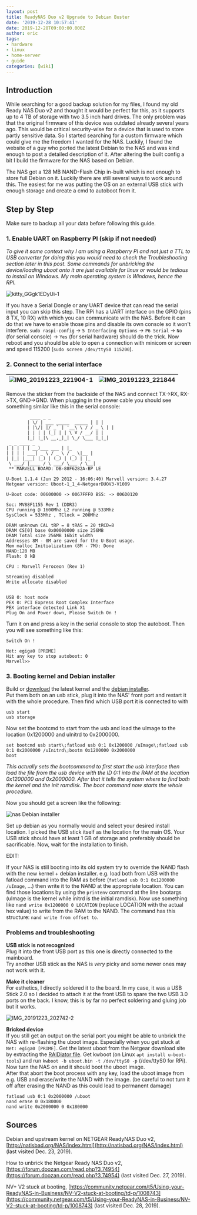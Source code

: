 ```yaml
---
layout: post
title: ReadyNAS Duo v2 Upgrade to Debian Buster
date: '2019-12-28 10:57:41'
date: 2019-12-28T09:00:00.000Z
author: eric
tags:
- hardware
- linux
- home-server
- guide
categories: [wiki]
---
```


## Introduction

While searching for a good backup solution for my files, I found my old Ready NAS Duo v2 and thought it would be perfect for this, as it supports up to 4 TB of storage with two 3.5 inch hard drives. The only problem was that the original firmware of this device was outdated already several years ago. This would be critical security-wise for a device that is used to store partly sensitive data. So I started searching for a custom firmware which could give me the freedom I wanted for the NAS. Luckily, I found the website of a guy who ported the latest Debian to the NAS and was kind enough to post a detailed description of it. After altering the built config a bit I build the firmware for the NAS based on Debian.

The NAS got a 128 MB NAND-Flash Chip in-built which is not enough to store full Debian on it. Luckily there are still several ways to work around this. The easiest for me was putting the OS on an external USB stick with enough storage and create a cmd to autoboot from it.

## Step by Step

Make sure to backup all your data before following this guide.

### 1. Enable UART on Raspberry PI (skip if not needed)

_To give it some context why I am using a Raspberry PI and not just a TTL to USB converter for doing this you would need to check the Troubleshooting section later in this post. Some commands for unbricking the device/loading uboot onto it are just available for linux or would be tedious to install on Windows. My main operating system is Windows, hence the RPI._

![kitty_GGgk1EDyUi-1](/assets/img/2019/12/kitty_GGgk1EDyUi-1.png)

If you have a Serial Dongle or any UART device that can read the serial input you can skip this step. The RPi has a UART interface on the GPIO (pins 8 TX, 10 RX) with which you can communicate with the NAS. Before it can do that we have to enable those pins and disable its own console so it won't interfere. `sudo raspi-config` -\> `5 Interfacing Options` -\> `P6 Serial` -\> `No` (for serial console) -\> `Yes` (for serial hardware) should do the trick. Now reboot and you should be able to open a connection with minicom or screen and speed 115200 (`sudo screen /dev/ttyS0 115200`).

### 2. Connect to the serial interface

| ![IMG_20191223_221904-1](/assets/img/2019/12/IMG_20191223_221904-1.jpg) | ![IMG_20191223_221844](/assets/img/2019/12/IMG_20191223_221844.jpg) |
| --- | --- |

Remove the sticker from the backside of the NAS and connect TX-\>RX, RX-\>TX, GND-\>GND. When plugging in the power cable you should see something similar like this in the serial console:

             ____ _ _
            | \/ | ___ _____  _____ | | |
            | |\/| |/ _` | '__\ \ / / _ \ | |
            | | | | (_| | | \ V / __/ | |
            |_| |_|\ __,_|_| \_/ \___ |_|_|
     _ _ ____ _
    | | | | | __)___ ___ | |_
    | | | | ___| _ \ / _ \ / _ \|__ |
    | |_| |___| |_) | (_) | (_) | |_
     \ ___/ |____ / \ ___/ \___ / \__|
     ** MARVELL BOARD: DB-88F6282A-BP LE
    
    U-Boot 1.1.4 (Jun 29 2012 - 16:06:40) Marvell version: 3.4.27
    Netgear version: Uboot-1_1_4-NetgearDUOV3-V1009
    
    U-Boot code: 00600000 -> 0067FFF0 BSS: -> 006D0120
    
    Soc: MV88F1155 Rev 1 (DDR3)
    CPU running @ 1600Mhz L2 running @ 533Mhz
    SysClock = 533Mhz , TClock = 200Mhz
    
    DRAM unknown CAL tRP = 8 tRAS = 20 tRCD=8
    DRAM CS[0] base 0x00000000 size 256MB
    DRAM Total size 256MB 16bit width
    Addresses 8M - 0M are saved for the U-Boot usage.
    Mem malloc Initialization (8M - 7M): Done
    NAND:128 MB
    Flash: 0 kB
    
    CPU : Marvell Feroceon (Rev 1)
    
    Streaming disabled
    Write allocate disabled
    
    
    USB 0: host mode
    PEX 0: PCI Express Root Complex Interface
    PEX interface detected Link X1
    Plug On and Power down, Please Switch On !

Turn it on and press a key in the serial console to stop the autoboot. Then you will see something like this:

    Switch On !
    
    Net: egiga0 [PRIME]
    Hit any key to stop autoboot: 0
    Marvell>>

### 3. Booting kernel and Debian installer

Build or [download](http://ftp.debian.org/debian/dists/buster/main/installer-armel/current/images/kirkwood/netboot/marvell/guruplug/uInitrd) the latest kernel and the [debian installer](http://ftp.debian.org/debian/dists/buster/main/installer-armel/current/images/kirkwood/netboot/marvell/guruplug/uImage).  
Put them both on an usb stick, plug it into the NAS' front port and restart it with the whole procedure. Then find which USB port it is connected to with

    usb start
    usb storage

Now set the bootcmd to start from the usb and load the uImage to the location 0x1200000 and uInitrd to 0x2000000.

    set bootcmd usb start\;fatload usb 0:1 0x1200000 /uImage\;fatload usb 0:1 0x2000000 /uInitrd\;bootm 0x1200000 0x2000000
    boot

_This actually sets the bootcommand to first start the usb interface then load the file from the usb device with the ID 0:1 into the RAM at the location 0x1200000 and 0x2000000. After that it tells the system where to find both the kernel and the init ramdisk. The boot command now starts the whole procedure._

Now you should get a screen like the following:

![nas Debian installer](/assets/img/2019/12/kitty_2LuXAhfwMP.png)

Set up debian as you normally would and select your desired install location. I picked the USB stick itself as the location for the main OS. Your USB stick should have at least 1 GB of storage and preferably should be sacrificable. Now, wait for the installation to finish.

EDIT:

If your NAS is still booting into its old system try to override the NAND flash with the new kernel + debian installer. e.g. load both from USB with the fatload command into the RAM as before (`fatload usb 0:1 0x1200000 /uImage`, ...) then write it to the NAND at the appropriate location. You can find those locations by using the `printenv` command at the line bootargs (uImage is the kernel while initrd is the initial ramdisk). Now use something like `nand write 0x1200000 0 LOCATION` (replace LOCATION with the actual hex value) to write from the RAM to the NAND. The command has this structure: `nand write from offset to`.

### Problems and troubleshooting

**USB stick is not recognized**  
Plug it into the front USB port as this one is directly connected to the mainboard.  
Try another USB stick as the NAS is _very_ picky and some newer ones may not work with it.

**Make it cleaner**  
For esthetics, I directly soldered it to the board. In my case, it was a USB Stick 2.0 so I decided to attach it at the front USB to spare the two USB 3.0 ports on the back. I know, this is by far no perfect soldering and gluing job but it works.

![IMG_20191223_202742-2](/assets/img/2019/12/IMG_20191223_202742-2.jpg)

**Bricked device**  
If you still get an output on the serial port you might be able to unbrick the NAS with re-flashing the uboot image. Especially when you get stuck at `Net: egiga0 [PRIME]`. Get the latest uboot from the Netgear download site by extracting the [RAIDiator file](https://www.downloads.netgear.com/files/GDC/RND2110/RAIDiator-arm-5.3.13.zip). Get kwboot (on Linux `apt install u-boot-tools`) and run `kwboot -b uboot.bin -t /dev/ttyS0 -p` (/dev/ttyS0 for RPi). Now turn the NAS on and it should boot the uboot image.  
After that abort the boot process with any key, load the uboot image from e.g. USB and erase/write the NAND with the image. (be careful to not turn it off after erasing the NAND as this could lead to permanent damage)

    fatload usb 0:1 0x2000000 /uboot
    nand erase 0 0x180000
    nand write 0x2000000 0 0x180000

## Sources

Debian and upstream kernel on NETGEAR ReadyNAS Duo v2, [http://natisbad.org/NAS/index.html](http://natisbad.org/NAS/index.html) (last visited Dec. 23, 2019).

How to unbrick the Netgear Ready NAS Duo v2, [https://forum.doozan.com/read.php?3,74954](https://forum.doozan.com/read.php?3,74954) (last visited Dec. 27, 2019).

NV+ V2 stuck at booting, [https://community.netgear.com/t5/Using-your-ReadyNAS-in-Business/NV-V2-stuck-at-booting/td-p/1008743](https://community.netgear.com/t5/Using-your-ReadyNAS-in-Business/NV-V2-stuck-at-booting/td-p/1008743) (last visited Dec. 28, 2019).

<!--kg-card-end: markdown-->